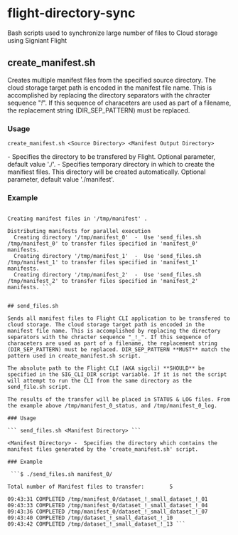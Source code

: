 # flight-directory-sync
Bash scripts used to synchronize large number of files to Cloud storage using Signiant Flight

## create_manifest.sh

Creates multiple manifest files from the specified source directory. The cloud storage target path is encoded in the manifest file name. This is accomplished by replacing the directory separators with the chracter sequence "_!_". If this sequence of characeters are used as part of a filename, the replacement string (DIR_SEP_PATTERN) must be replaced.

### Usage

``` create_manifest.sh <Source Directory> <Manifest Output Directory> ```

<Source Directory> - Specifies the directory to be transfered by Flight. Optional parameter, default value './'.
<Manifest Output Directory> - Specifies temporary directory in which to create the manifiest files. This directory will be created automatically. Optional parameter, default value './manifest'.

### Example

``` $ ./create_manifest.sh /tmp/dataset/

Creating manifest files in '/tmp/manifest' .

Distributing manifests for parallel execution
  Creating directory '/tmp/manifest_0'  -  Use 'send_files.sh /tmp/manifest_0' to transfer files specified in 'manifest_0' manifests.
  Creating directory '/tmp/manifest_1'  -  Use 'send_files.sh /tmp/manifest_1' to transfer files specified in 'manifest_1' manifests.
  Creating directory '/tmp/manifest_2'  -  Use 'send_files.sh /tmp/manifest_2' to transfer files specified in 'manifest_2' manifests. ```


## send_files.sh

Sends all manifest files to Flight CLI application to be transfered to cloud storage. The cloud storage target path is encoded in the manifest file name. This is accomplished by replacing the directory separators with the chracter sequence "_!_". If this sequence of characeters are used as part of a filename, the replacement string (DIR_SEP_PATTERN) must be replaced. DIR_SEP_PATTERN **MUST** match the pattern used in create_manifest.sh script.

The absolute path to the Flight CLI (AKA sigcli) **SHOULD** be specified in the SIG_CLI_DIR script variable. If it is not the script will attempt to run the CLI from the same directory as the send_file.sh script.

The results of the transfer will be placed in STATUS & LOG files. From the example above /tmp/manifest_0_status, and /tmp/manifest_0_log.

### Usage

``` send_files.sh <Manifest Directory> ```

<Manifest Directory> -  Specifies the directory which contains the manifest files generated by the 'create_manifest.sh' script.

### Example

 ```$ ./send_files.sh manifest_0/

Total number of Manifest files to transfer:        5

09:43:31 COMPLETED /tmp/manifest_0/dataset_!_small_dataset_!_01
09:43:33 COMPLETED /tmp/manifest_0/dataset_!_small_dataset_!_04
09:43:36 COMPLETED /tmp/manifest_0/dataset_!_small_dataset_!_07
09:43:40 COMPLETED /tmp/dataset_!_small_dataset_!_10
09:43:42 COMPLETED /tmp/dataset_!_small_dataset_!_13 ```
